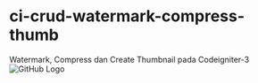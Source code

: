 # ci-crud-watermark-compress-thumb
Watermark, Compress dan Create Thumbnail pada Codeigniter-3
![GitHub Logo](https://github.com/ridwanlampung/ci-crud-watermark-compress-thumb/raw/master/screenshot1.png)
